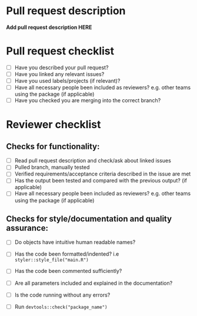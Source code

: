 # Pull request description

**Add pull request description HERE**

# Pull request checklist
- [ ] Have you described your pull request?
- [ ] Have you linked any relevant issues?
- [ ] Have you used labels/projects (if relevant)?
- [ ] Have all necessary people been included as reviewers? e.g. other teams using the package (if applicable)
- [ ] Have you checked you are merging into the correct branch?

# Reviewer checklist
  
  ## Checks for functionality:
  
  - [ ] Read pull request description and check/ask about linked issues
  - [ ] Pulled branch, manually tested
  - [ ] Verified requirements/acceptance criteria described in the issue are met
  - [ ] Has the output been tested and compared with the previous output? (if applicable)
  - [ ] Have all necessary people been included as reviewers? e.g. other teams using the package (if applicable)
  
  ## Checks for style/documentation and quality assurance:
  
  - [ ] Do objects have intuitive human readable names?
  - [ ] Has the code been formatted/indented? i.e `styler::style_file("main.R")`
  - [ ] Has the code been commented sufficiently?
  - [ ] Are all parameters included and explained in the documentation?
  - [ ] Is the code running without any errors?
  - [ ] Run `devtools::check("package_name")`
  
